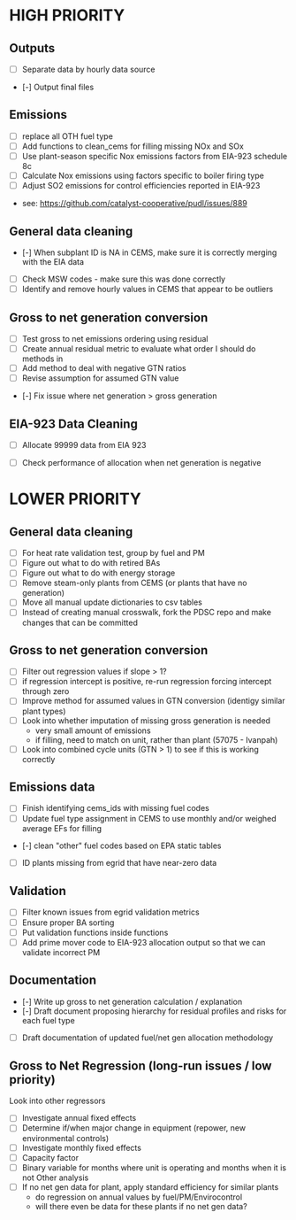 # HIGH PRIORITY

## Outputs
- [ ] Separate data by hourly data source
- [-] Output final files

## Emissions
- [ ] replace all OTH fuel type
- [ ] Add functions to clean_cems for filling missing NOx and SOx
- [ ] Use plant-season specific Nox emissions factors from EIA-923 schedule 8c
- [ ] Calculate Nox emissions using factors specific to boiler firing type
- [ ] Adjust SO2 emissions for control efficiencies reported in EIA-923
- see: https://github.com/catalyst-cooperative/pudl/issues/889

## General data cleaning
- [-] When subplant ID is NA in CEMS, make sure it is correctly merging with the EIA data
- [ ] Check MSW codes - make sure this was done correctly
- [ ] Identify and remove hourly values in CEMS that appear to be outliers

## Gross to net generation conversion
- [ ] Test gross to net emissions ordering using residual 
- [ ] Create annual residual metric to evaluate what order I should do methods in
- [ ] Add method to deal with negative GTN ratios
- [ ] Revise assumption for assumed GTN value
- [-] Fix issue where net generation > gross generation

## EIA-923 Data Cleaning
- [ ] Allocate 99999 data from EIA 923
- [ ] Check performance of allocation when net generation is negative


# LOWER PRIORITY

## General data cleaning
- [ ] For heat rate validation test, group by fuel and PM
- [ ] Figure out what to do with retired BAs
- [ ] Figure out what to do with energy storage
- [ ] Remove steam-only plants from CEMS (or plants that have no generation)
- [ ] Move all manual update dictionaries to csv tables
- [ ] Instead of creating manual crosswalk, fork the PDSC repo and make changes that can be committed

## Gross to net generation conversion
- [ ] Filter out regression values if slope > 1?
- [ ] if regression intercept is positive, re-run regression forcing intercept through zero
- [ ] Improve method for assumed values in GTN conversion (identigy similar plant types)
- [ ] Look into whether imputation of missing gross generation is needed
   - very small amount of emissions
   - if filling, need to match on unit, rather than plant (57075 - Ivanpah)
- [ ] Look into combined cycle units (GTN > 1) to see if this is working correctly

## Emissions data
- [ ] Finish identifying cems_ids with missing fuel codes
- [ ] Update fuel type assignment in CEMS to use monthly and/or weighed average EFs for filling
- [-] clean "other" fuel codes based on EPA static tables
- [ ] ID plants missing from egrid that have near-zero data

## Validation
- [ ] Filter known issues from egrid validation metrics
- [ ] Ensure proper BA sorting
- [ ] Put validation functions inside functions
- [ ] Add prime mover code to EIA-923 allocation output so that we can validate incorrect PM

## Documentation
- [-] Write up gross to net generation calculation / explanation
- [-] Draft document proposing hierarchy for residual profiles and risks for each fuel type
- [ ] Draft documentation of updated fuel/net gen allocation methodology

## Gross to Net Regression (long-run issues / low priority)
Look into other regressors
- [ ] Investigate annual fixed effects
- [ ] Determine if/when major change in equipment (repower, new environmental controls)
- [ ] Investigate monthly fixed effects
- [ ] Capacity factor
- [ ] Binary variable for months where unit is operating and months when it is not
Other analysis
- [ ] If no net gen data for plant, apply standard efficiency for similar plants
   - do regression on annual values by fuel/PM/Envirocontrol
   - will there even be data for these plants if no net gen data?





